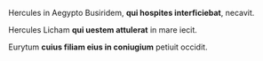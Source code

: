 Hercules in Aegypto Busiridem, 
**qui hospites interficiebat**, 
necavit.

Hercules Licham 
**qui uestem attulerat** 
in mare iecit.

Eurytum 
**cuius filiam eius in coniugium**
petiuit occidit.
